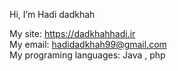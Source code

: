  Hi, I’m Hadi dadkhah
 
 My site: https://dadkhahhadi.ir
 <br>
 My email: hadidadkhah99@gmail.com
 <br>
 My programing languages: Java , php
 


